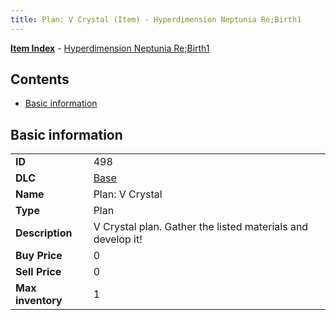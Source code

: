 ```yaml
---
title: Plan: V Crystal (Item) - Hyperdimension Neptunia Re;Birth1
---
```


[**Item Index**](/neptunia/rb1/item/index.html) - [Hyperdimension Neptunia Re;Birth1](/neptunia/rb1)

## Contents

- [Basic information](#basic-information)

## Basic information

|   |   |
| -- | -- |
| **ID** | 498 |
| **DLC** | [Base](/neptunia/rb1/dlc/1-base.html) |
| **Name** | Plan: V Crystal |
| **Type** | Plan |
| **Description** | V Crystal plan. Gather the listed materials and develop it! |
| **Buy Price** | 0 |
| **Sell Price** | 0 |
| **Max inventory** | 1 |
